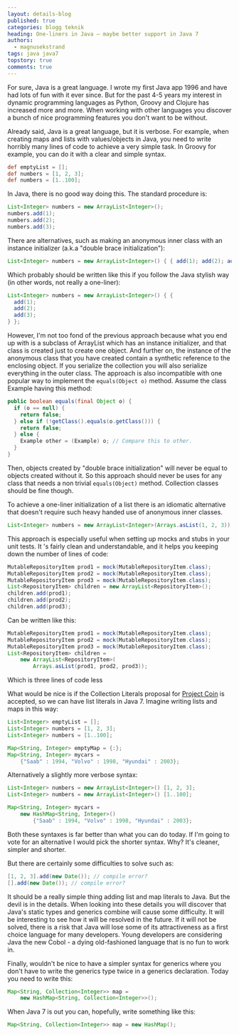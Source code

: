 ```yaml
---
layout: details-blog
published: true
categories: blogg teknik
heading: One-liners in Java – maybe better support in Java 7
authors:
  - magnusekstrand
tags: java java7
topstory: true
comments: true
---
```


For sure, Java is a great language. I wrote my first Java app 1996 and have had lots of fun with it ever since. But for the past 4-5 years my interest in dynamic programming languages as Python, Groovy and Clojure has increased more and more. When working with other languages you discover a bunch of nice programming features you don't want to be without.

Already said, Java is a great language, but it is verbose. For example, when creating maps and lists with values/objects in Java, you need to write horribly many lines of code to achieve a very simple task. In Groovy for example, you can do it with a clear and simple syntax.

~~~ groovy
def emptyList = [];
def numbers = [1, 2, 3];
def numbers = [1..100];
~~~

In Java, there is no good way doing this. The standard procedure is:

~~~ java
List<Integer> numbers = new ArrayList<Integer>();
numbers.add(1);
numbers.add(2);
numbers.add(3);
~~~

There are alternatives, such as making an anonymous inner class with an instance initializer (a.k.a "double brace initialization"):

~~~ java
List<Integer> numbers = new ArrayList<Integer>() { { add(1); add(2); add(3); } };
~~~

Which probably should be written like this if you follow the Java stylish way (in other words, not really a one-liner):

~~~ java
List<Integer> numbers = new ArrayList<Integer>() { {
  add(1);
  add(2);
  add(3);
} };
~~~

However, I'm not too fond of the previous approach because what you end up with is a subclass of ArrayList which has an instance initializer, and that class is created just to create one object. And further on, the instance of the anonymous class that you have created contain a synthetic reference to the enclosing object. If you serialize the collection you will also serialize everything in the outer class. The approach is also incompatible with one popular way to implement the `equals(Object o)` method. Assume the class Example having this method:

~~~ java
public boolean equals(final Object o) {
  if (o == null) {
    return false;
  } else if (!getClass().equals(o.getClass())) {
    return false;
  } else {
    Example other = (Example) o; // Compare this to other.
  }
}
~~~

Then, objects created by "double brace initialization" will never be equal to objects created without it. So this approach should never be uses for any class that needs a non trivial `equals(Object)` method. Collection classes should be fine though.

To achieve a one-liner initialization of a list there is an idiomatic alternative that doesn't require such heavy handed use of anonymous inner classes.

~~~ java
List<Integer> numbers = new ArrayList<Integer>(Arrays.asList(1, 2, 3));
~~~

This approach is especially useful when setting up mocks and stubs in your unit tests. It 's fairly clean and understandable, and it helps you keeping down the number of lines of code:

~~~ java
MutableRepositoryItem prod1 = mock(MutableRepositoryItem.class);
MutableRepositoryItem prod2 = mock(MutableRepositoryItem.class);
MutableRepositoryItem prod3 = mock(MutableRepositoryItem.class);
List<RepositoryItem> children = new ArrayList<RepositoryItem>();
children.add(prod1);
children.add(prod2);
children.add(prod3);
~~~

Can be written like this:

~~~ java
MutableRepositoryItem prod1 = mock(MutableRepositoryItem.class);
MutableRepositoryItem prod2 = mock(MutableRepositoryItem.class);
MutableRepositoryItem prod3 = mock(MutableRepositoryItem.class);
List<RepositoryItem> children =
    new ArrayList<RepositoryItem>(
        Arrays.asList(prod1, prod2, prod3));
~~~

Which is three lines of code less

What would be nice is if the Collection Literals proposal for [Project Coin](http://wikis.sun.com/display/ProjectCoin/Home) is accepted, so we can have list literals in Java 7. Imagine writing lists and maps in this way:

~~~ java
List<Integer> emptyList = [];
List<Integer> numbers = [1, 2, 3];
List<Integer> numbers = [1..100];

Map<String, Integer> emptyMap = {:};
Map<String, Integer> mycars =
    {"Saab" : 1994, "Volvo" : 1998, "Hyundai" : 2003};
~~~

Alternatively a slightly more verbose syntax:

~~~ java
List<Integer> numbers = new ArrayList<Integer>() [1, 2, 3];
List<Integer> numbers = new ArrayList<Integer>() [1..100];

Map<String, Integer> mycars =
    new HashMap<String, Integer>()
        {"Saab" : 1994, "Volvo" : 1998, "Hyundai" : 2003};
~~~

Both these syntaxes is far better than what you can do today. If I'm going to vote for an alternative I would pick the shorter syntax. Why? It's cleaner, simpler and shorter.

But there are certainly some difficulties to solve such as:

~~~ java
[1, 2, 3].add(new Date()); // compile error?
[].add(new Date()); // compile error?
~~~

It should be a really simple thing adding list and map literals to Java. But the devil is in the details. When looking into these details you will discover that Java's static types and generics combine will cause some difficulty. It will be interesting to see how it will be resolved in the future. If it will not be solved, there is a risk that Java will lose some of its attractiveness as a first choice language for many developers. Young developers are considering Java the new Cobol - a dying old-fashioned language that is no fun to work in.

Finally, wouldn't be nice to have a simpler syntax for generics where you don't have to write the generics type twice in a generics declaration. Today you need to write this:

~~~ java
Map<String, Collection<Integer>> map =
    new HashMap<String, Collection<Integer>>();
~~~

When Java 7 is out you can, hopefully, write something like this:

~~~ java
Map<String, Collection<Integer>> map = new HashMap();
~~~
